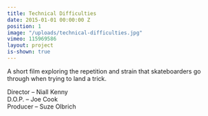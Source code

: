 ```yaml
---
title: Technical Difficulties
date: 2015-01-01 00:00:00 Z
position: 1
image: "/uploads/technical-difficulties.jpg"
vimeo: 115969586
layout: project
is-shown: true
---
```


A short film exploring the repetition and strain that skateboarders go through when trying to land a trick.

Director – Niall Kenny  
D.O.P. – Joe Cook  
Producer – Suze Olbrich  